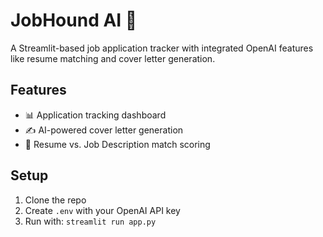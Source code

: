 # JobHound AI 🐾

A Streamlit-based job application tracker with integrated OpenAI features like resume matching and cover letter generation.

## Features
- 📊 Application tracking dashboard
- ✍️ AI-powered cover letter generation
- 🤖 Resume vs. Job Description match scoring

## Setup

1. Clone the repo
2. Create `.env` with your OpenAI API key
3. Run with: `streamlit run app.py`
